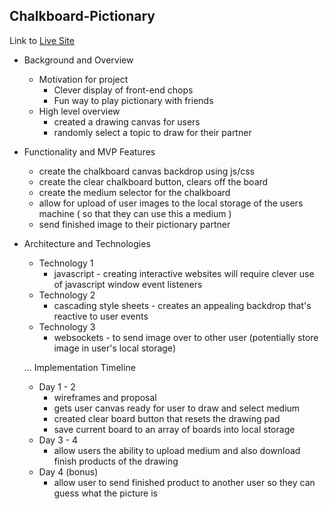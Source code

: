 ## Chalkboard-Pictionary

Link to [Live Site](https://draw-that-thing.herokuapp.com/#/)

* Background and Overview
    * Motivation for project
        * Clever display of front-end chops
        * Fun way to play pictionary with friends
    * High level overview
        * created a drawing canvas for users
        * randomly select a topic to draw for their partner
* Functionality and MVP Features
    * create the chalkboard canvas backdrop using js/css
    * create the clear chalkboard button, clears off the board
    * create the medium selector for the chalkboard
    * allow for upload of user images to the local storage of the users machine ( so that they can use this a medium )
    * send finished image to their pictionary partner
* Architecture and Technologies
    * Technology 1
        * javascript - creating interactive websites will require clever use of javascript window event listeners
    * Technology 2
        * cascading style sheets - creates an appealing backdrop that's reactive to user events
    * Technology 3
        * websockets - to send image over to other user (potentially store image in user's local storage)
    
    ...
Implementation Timeline
    * Day 1 - 2
        * wireframes and proposal
        * gets user canvas ready for user to draw and select medium
        * created clear board button that resets the drawing pad
        * save current board to an array of boards into local storage
    * Day 3 - 4
        * allow users the ability to upload medium and also download finish products of the drawing
    * Day 4 (bonus)
        * allow user to send finished product to another user so they can guess what the picture is